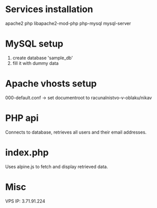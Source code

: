 # Services installation

apache2 php libapache2-mod-php php-mysql mysql-server

# MySQL setup

1. create database 'sample_db'
2. fill it with dummy data

# Apache vhosts setup

000-default.conf -> set documentroot to racunalnistvo-v-oblaku/nikav

# PHP api

Connects to database, retrieves all users and their email addresses.

# index.php

Uses alpine.js to fetch and display retrieved data.

# Misc

VPS IP: 3.71.91.224
